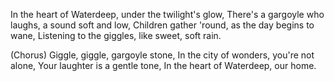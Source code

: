 In the heart of Waterdeep, under the twilight's glow,
There's a gargoyle who laughs, a sound soft and low,
Children gather 'round, as the day begins to wane,
Listening to the giggles, like sweet, soft rain.

(Chorus)
Giggle, giggle, gargoyle stone,
In the city of wonders, you're not alone,
Your laughter is a gentle tone,
In the heart of Waterdeep, our home.